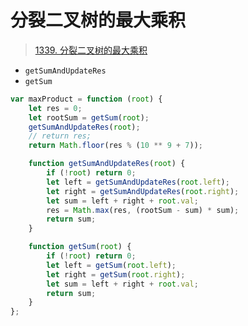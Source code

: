 
# 分裂二叉树的最大乘积


>  [1339. 分裂二叉树的最大乘积](https://leetcode.cn/problems/maximum-product-of-splitted-binary-tree/)


-  `getSumAndUpdateRes`
- `getSum`

```javascript hl:13
var maxProduct = function (root) {
    let res = 0;
    let rootSum = getSum(root);
    getSumAndUpdateRes(root);
    // return res;
    return Math.floor(res % (10 ** 9 + 7));

    function getSumAndUpdateRes(root) {
        if (!root) return 0;
        let left = getSumAndUpdateRes(root.left);
        let right = getSumAndUpdateRes(root.right);
        let sum = left + right + root.val;
        res = Math.max(res, (rootSum - sum) * sum);
        return sum;
    }

    function getSum(root) {
        if (!root) return 0;
        let left = getSum(root.left);
        let right = getSum(root.right);
        let sum = left + right + root.val;
        return sum;
    }
};

```